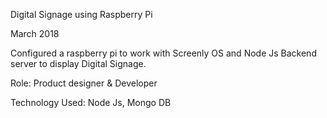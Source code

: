 Digital Signage using Raspberry Pi

March 2018

Configured a raspberry pi to work with Screenly OS and Node Js Backend server to display Digital Signage.

Role: Product designer & Developer

Technology Used: Node Js, Mongo DB
